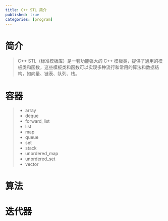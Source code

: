 ```yaml
---
title: C++ STL 简介
published: true
categories: [program]
---
```


# 简介
> C++ STL（标准模板库）是一套功能强大的 C++ 模板类，提供了通用的模板类和函数，这些模板类和函数可以实现多种流行和常用的算法和数据结构，如向量、链表、队列、栈。

# 容器
> * array
> * deque
> * forward_list
> * list
> * map
> * queue
> * set
> * stack
> * unordered_map
> * unordered_set
> * vector

# 算法

# 迭代器